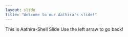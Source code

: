 ```yaml
---
layout: slide
title: "Welcome to our Aathira's slide!"
---
```


This is Aathira-Shell Slide
Use the left arraw to go back!
